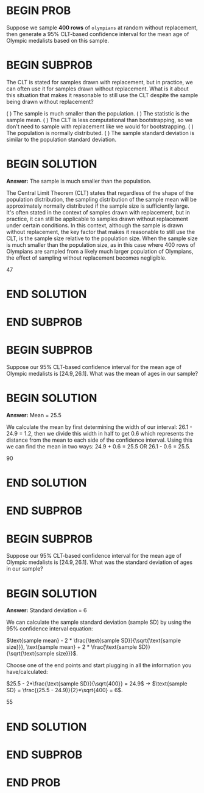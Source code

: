 # BEGIN PROB

Suppose we sample **400 rows** of `olympians` at random without
replacement, then generate a 95% CLT-based confidence interval for the
mean age of Olympic medalists based on this sample.

# BEGIN SUBPROB

The CLT is stated for samples drawn with replacement, but in practice,
we can often use it for samples drawn without replacement. What is it
about this situation that makes it reasonable to still use the CLT
despite the sample being drawn without replacement?

( ) The sample is much smaller than the population.
( ) The statistic is the sample mean.
( ) The CLT is less computational than bootstrapping, so we don't need to sample with replacement like we would for bootstrapping.
( ) The population is normally distributed.
( ) The sample standard deviation is similar to the population standard deviation.

# BEGIN SOLUTION
**Answer:** The sample is much smaller than the population.

The Central Limit Theorem (CLT) states that regardless of the shape of the population distribution, the sampling distribution of the sample mean will be approximately normally distributed if the sample size is sufficiently large. It's often stated in the context of samples drawn with replacement, but in practice, it can still be applicable to samples drawn without replacement under certain conditions. In this context, although the sample is drawn without replacement, the key factor that makes it reasonable to still use the CLT, is the sample size relative to the population size. When the sample size is much smaller than the population size, as in this case where 400 rows of Olympians are sampled from a likely much larger population of Olympians, the effect of sampling without replacement becomes negligible.

<average>47</average>

# END SOLUTION

# END SUBPROB

# BEGIN SUBPROB

Suppose our 95% CLT-based confidence interval for the mean age of
Olympic medalists is $[24.9, 26.1]$. What was the mean of ages in our sample? 

# BEGIN SOLUTION
**Answer:** Mean = 25.5

We calculate the mean by first determining the width of our interval: 26.1 - 24.9 = 1.2, then we divide this width in half to get 0.6 which represents the distance from the mean to each side of the confidence interval. Using this we can find the mean in two ways: 24.9 + 0.6 = 25.5 OR 26.1 - 0.6 = 25.5.

<average>90</average>

# END SOLUTION

# END SUBPROB

# BEGIN SUBPROB
Suppose our 95% CLT-based confidence interval for the mean age of
Olympic medalists is $[24.9, 26.1]$. What was the standard deviation of ages in our sample?

# BEGIN SOLUTION

**Answer:** Standard deviation = 6

We can calculate the sample standard deviation (sample SD) by using the 95% confidence interval equation:   

$\text{sample mean} - 2 * \frac{\text{sample SD}}{\sqrt{\text{sample size}}}, \text{sample mean} + 2 * \frac{\text{sample SD}}{\sqrt{\text{sample size}}}$. 

Choose one of the end points and start plugging in all the information you have/calculated:  

$25.5 - 2*\frac{\text{sample SD}}{\sqrt{400}} = 24.9$ &rarr; $\text{sample SD} = \frac{(25.5 - 24.9)}{2}*\sqrt{400} = 6$.

<average>55</average>

# END SOLUTION

# END SUBPROB

# END PROB